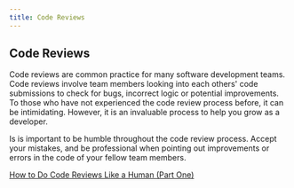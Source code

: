 ```yaml
---
title: Code Reviews
---
```

## Code Reviews

Code reviews are common practice for many software development teams. Code reviews involve 
team members looking into each others' code submissions to check for bugs, incorrect logic or 
potential improvements. To those who have not experienced the code review process before, 
it can be intimidating. However, it is an invaluable process to help you 
grow as a developer.

Is is important to be humble throughout the code review process. Accept your mistakes, 
and be professional when pointing out improvements or errors in the code of your fellow
team members.

[How to Do Code Reviews Like a Human (Part One)](https://mtlynch.io/human-code-reviews-1/)
